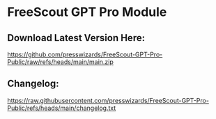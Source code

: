 # FreeScout GPT Pro Module

## Download Latest Version Here:
https://github.com/presswizards/FreeScout-GPT-Pro-Public/raw/refs/heads/main/main.zip

## Changelog:
https://raw.githubusercontent.com/presswizards/FreeScout-GPT-Pro-Public/refs/heads/main/changelog.txt
